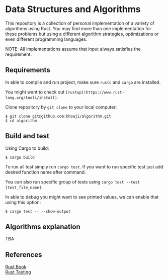 # Data Structures and Algorithms
This repository is a collection of personal implementation of a variety of algorithms using Rust. You may find more than one implementation for these problems but using a different algorithm strategies, optimizations or even different programming languages.

NOTE: All implementations assume that input always satisfies the requirement.

## Requirements
In able to compile and run project, make sure `rustc` and `cargo` are installed.

You might want to check out `[rustup](https://www.rust-lang.org/tools/install)`.

Clone repository by `git clone` to your local computer:
```shell script
$ git clone git@github.com:khoaji/algorithm.git
$ cd algorithm
```

## Build and test
Using Cargo to build:
```shell script
$ cargo build
```

To run all test simply run `cargo test`. If you want to run specific test just add desired function name after command.

You can also run specific group of tests using `cargo test --test [test_file_name]`.

In able to debug you might want to see printed values, we can enable that using this option:
```shell script
$ cargo test -- --show-output
```

## Algorithms explanation
TBA

## References
[Rust Book](https://doc.rust-lang.org/book/) \
[Rust Testing](https://doc.rust-lang.org/rust-by-example/testing.html)
